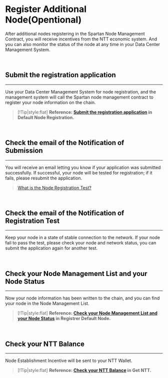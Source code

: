 # <font color=Black>Register Additional Node(Opentional)</font>


After additional nodes registering in the Spartan Node Management Contract, you will receive incentives from the NTT economic system. And you can also monitor the status of the node at any time in your Data Center Management System.	

<br/>

## <font color=Black><span id="1">Submit the registration application</span></font>
---

Use your Data Center Management System for node registration, and the management system will call the Spartan node management contract to register your node information on the chain.


> [!Tip|style:flat]
> **Reference: [Submit the registration application](..//5DefaultNodeRegistration/5.md#1) in Default Node Registration.**

<br/>

## <font color=Black><span id="2">Check the email of the Notification of Submission</span></font>
---

You will receive an email letting you know if your application was submitted successfully. If successful, your node will be tested for registration; if it fails, please resubmit the application.


>[What is the Node Registration Test?](../10FAQs/10.md#15)


<br/>

## <font color=Black><span id="3">Check the email of the Notification of Registration Test</span></font>
---

Keep your node in a state of stable connection to the network. If your node fail to pass the test, please check your node and network status, you can submit the application again for another test.



<br/>

## <font color=Black><span id="4">Check your Node Management List and your Node Status</span></font>
---

Now your node information has been written to the chain, and you can find your node in the Node Management List.


> [!Tip|style:flat]
> **Reference: [ Check your Node Management List and your Node Status](../5DefaultNodeRegistration/5.md#4) in Registrer Default Node.**

<br/>

## <font color=Black><span id="5">Check your NTT Balance</span></font>
---
	
Node Establishment Incentive will be sent to your NTT Wallet.

> [!Tip|style:flat]
> **Reference: [Check your NTT Balance](../6GetNTT/6.md#4) in Get NTT.**




<br/>
<br/>
<br/>